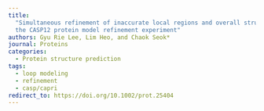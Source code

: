 ```yaml
---
title:
  "Simultaneous refinement of inaccurate local regions and overall structure in
  the CASP12 protein model refinement experiment"
authors: Gyu Rie Lee, Lim Heo, and Chaok Seok*
journal: Proteins
categories:
  - Protein structure prediction
tags:
  - loop modeling
  - refinement
  - casp/capri
redirect_to: https://doi.org/10.1002/prot.25404
---
```


